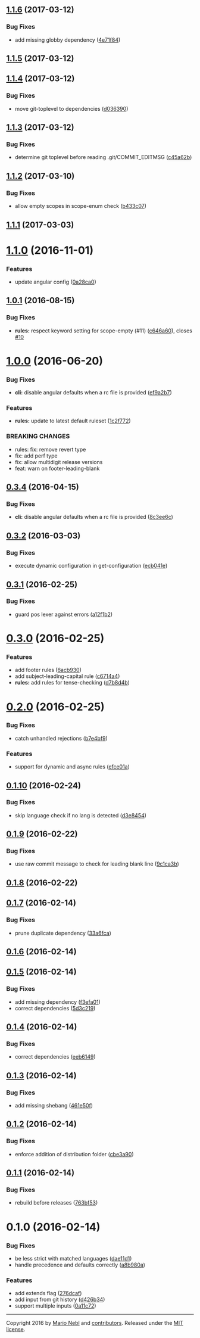 <a name="1.1.6"></a>
## [1.1.6](https://github.com/marionebl/conventional-changelog-lint/compare/v1.1.5...v1.1.6) (2017-03-12)


### Bug Fixes

* add missing globby dependency ([4e71f84](https://github.com/marionebl/conventional-changelog-lint/commit/4e71f84))



<a name="1.1.5"></a>
## [1.1.5](https://github.com/marionebl/conventional-changelog-lint/compare/v1.1.4...v1.1.5) (2017-03-12)



<a name="1.1.4"></a>
## [1.1.4](https://github.com/marionebl/conventional-changelog-lint/compare/v1.1.3...v1.1.4) (2017-03-12)


### Bug Fixes

* move git-toplevel to dependencies ([d036390](https://github.com/marionebl/conventional-changelog-lint/commit/d036390))



<a name="1.1.3"></a>
## [1.1.3](https://github.com/marionebl/conventional-changelog-lint/compare/v1.1.2...v1.1.3) (2017-03-12)


### Bug Fixes

* determine git toplevel before reading .git/COMMIT_EDITMSG ([c45a62b](https://github.com/marionebl/conventional-changelog-lint/commit/c45a62b))



<a name="1.1.2"></a>
## [1.1.2](https://github.com/marionebl/conventional-changelog-lint/compare/v1.1.0...v1.1.2) (2017-03-10)


### Bug Fixes

* allow empty scopes in scope-enum check ([b433c07](https://github.com/marionebl/conventional-changelog-lint/commit/b433c07))



<a name="1.1.1"></a>
## [1.1.1](https://github.com/marionebl/conventional-changelog-lint/compare/v1.1.0...v1.1.1) (2017-03-03)



<a name="1.1.0"></a>
# [1.1.0](https://github.com/marionebl/conventional-changelog-lint/compare/v1.0.1...v1.1.0) (2016-11-01)


### Features

* update angular config ([0a28ca0](https://github.com/marionebl/conventional-changelog-lint/commit/0a28ca0))



<a name="1.0.1"></a>
## [1.0.1](https://github.com/marionebl/conventional-changelog-lint/compare/v1.0.0...v1.0.1) (2016-08-15)


### Bug Fixes

* **rules:** respect keyword setting for scope-empty (#11) ([c646a60](https://github.com/marionebl/conventional-changelog-lint/commit/c646a60)), closes [#10](https://github.com/marionebl/conventional-changelog-lint/issues/10)



<a name="1.0.0"></a>
# [1.0.0](https://github.com/marionebl/conventional-changelog-lint/compare/v0.3.2...v1.0.0) (2016-06-20)


### Bug Fixes

* **cli:** disable angular defaults when a rc file is provided ([ef9a2b7](https://github.com/marionebl/conventional-changelog-lint/commit/ef9a2b7))

### Features

* **rules:** update to latest default ruleset ([1c2f772](https://github.com/marionebl/conventional-changelog-lint/commit/1c2f772))


### BREAKING CHANGES

* rules: fix: remove revert type
*  fix: add perf type
*  fix: allow multidigit release versions
*  feat: warn on footer-leading-blank



<a name="0.3.4"></a>
## [0.3.4](https://github.com/marionebl/conventional-changelog-lint/compare/v0.3.2...v0.3.4) (2016-04-15)


### Bug Fixes

* **cli:** disable angular defaults when a rc file is provided ([8c3ee6c](https://github.com/marionebl/conventional-changelog-lint/commit/8c3ee6c))



<a name="0.3.2"></a>
## [0.3.2](https://github.com/marionebl/conventional-changelog-lint/compare/v0.3.1...v0.3.2) (2016-03-03)


### Bug Fixes

* execute dynamic configuration in get-configuration ([ecb041e](https://github.com/marionebl/conventional-changelog-lint/commit/ecb041e))



<a name="0.3.1"></a>
## [0.3.1](https://github.com/marionebl/conventional-changelog-lint/compare/v0.3.0...v0.3.1) (2016-02-25)


### Bug Fixes

* guard pos lexer against errors ([a12f1b2](https://github.com/marionebl/conventional-changelog-lint/commit/a12f1b2))



<a name="0.3.0"></a>
# [0.3.0](https://github.com/marionebl/conventional-changelog-lint/compare/v0.2.0...v0.3.0) (2016-02-25)


### Features

* add footer rules ([6acb930](https://github.com/marionebl/conventional-changelog-lint/commit/6acb930))
* add subject-leading-capital rule ([c6714a4](https://github.com/marionebl/conventional-changelog-lint/commit/c6714a4))
* **rules:** add rules for tense-checking ([d7b8d4b](https://github.com/marionebl/conventional-changelog-lint/commit/d7b8d4b))



<a name="0.2.0"></a>
# [0.2.0](https://github.com/marionebl/conventional-changelog-lint/compare/v0.1.10...v0.2.0) (2016-02-25)


### Bug Fixes

* catch unhandled rejections ([b7e4bf9](https://github.com/marionebl/conventional-changelog-lint/commit/b7e4bf9))

### Features

* support for dynamic and async rules ([efce01a](https://github.com/marionebl/conventional-changelog-lint/commit/efce01a))



<a name="0.1.10"></a>
## [0.1.10](https://github.com/marionebl/conventional-changelog-lint/compare/v0.1.9...v0.1.10) (2016-02-24)


### Bug Fixes

* skip language check if no lang is detected ([d3e8454](https://github.com/marionebl/conventional-changelog-lint/commit/d3e8454))



<a name="0.1.9"></a>
## [0.1.9](https://github.com/marionebl/conventional-changelog-lint/compare/v0.1.8...v0.1.9) (2016-02-22)


### Bug Fixes

* use raw commit message to check for leading blank line ([9c1ca3b](https://github.com/marionebl/conventional-changelog-lint/commit/9c1ca3b))



<a name="0.1.8"></a>
## [0.1.8](https://github.com/marionebl/conventional-changelog-lint/compare/v0.1.7...v0.1.8) (2016-02-22)




<a name="0.1.7"></a>
## [0.1.7](https://github.com/marionebl/conventional-changelog-lint/compare/v0.1.6...v0.1.7) (2016-02-14)


### Bug Fixes

* prune duplicate dependency ([33a6fca](https://github.com/marionebl/conventional-changelog-lint/commit/33a6fca))



<a name="0.1.6"></a>
## [0.1.6](https://github.com/marionebl/conventional-changelog-lint/compare/v0.1.5...v0.1.6) (2016-02-14)




<a name="0.1.5"></a>
## [0.1.5](https://github.com/marionebl/conventional-changelog-lint/compare/v0.1.3...v0.1.5) (2016-02-14)


### Bug Fixes

* add missing dependency ([f3efa01](https://github.com/marionebl/conventional-changelog-lint/commit/f3efa01))
* correct dependencies ([5d3c219](https://github.com/marionebl/conventional-changelog-lint/commit/5d3c219))



<a name="0.1.4"></a>
## [0.1.4](https://github.com/marionebl/conventional-changelog-lint/compare/v0.1.3...v0.1.4) (2016-02-14)


### Bug Fixes

* correct dependencies ([eeb6149](https://github.com/marionebl/conventional-changelog-lint/commit/eeb6149))



<a name="0.1.3"></a>
## [0.1.3](https://github.com/marionebl/conventional-changelog-lint/compare/v0.1.2...v0.1.3) (2016-02-14)


### Bug Fixes

* add missing shebang ([461e50f](https://github.com/marionebl/conventional-changelog-lint/commit/461e50f))



<a name="0.1.2"></a>
## [0.1.2](https://github.com/marionebl/conventional-changelog-lint/compare/v0.1.1...v0.1.2) (2016-02-14)


### Bug Fixes

* enforce addition of distribution folder ([cbe3a90](https://github.com/marionebl/conventional-changelog-lint/commit/cbe3a90))



<a name="0.1.1"></a>
## [0.1.1](https://github.com/marionebl/conventional-changelog-lint/compare/v0.1.0...v0.1.1) (2016-02-14)


### Bug Fixes

* rebuild before releases ([763bf53](https://github.com/marionebl/conventional-changelog-lint/commit/763bf53))



<a name="0.1.0"></a>
# 0.1.0 (2016-02-14)


### Bug Fixes

* be less strict with matched languages ([dae11d1](https://github.com/marionebl/conventional-changelog-lint/commit/dae11d1))
* handle precedence and defaults correctly ([a8b980a](https://github.com/marionebl/conventional-changelog-lint/commit/a8b980a))

### Features

* add extends flag ([276dcaf](https://github.com/marionebl/conventional-changelog-lint/commit/276dcaf))
* add input from git history ([d426b34](https://github.com/marionebl/conventional-changelog-lint/commit/d426b34))
* support multiple inputs ([0a11c72](https://github.com/marionebl/conventional-changelog-lint/commit/0a11c72))





---
Copyright 2016 by [Mario Nebl](https://github.com/marionebl) and [contributors](./graphs/contributors). Released under the [MIT license]('./license.md').
